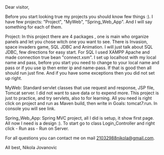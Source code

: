 
Dear visitor,

Before you start looking true my projects you should know few things :).
I have few projects: "Project", "MyWeb", "Spring_Web_App". And I will say something for each of them.

Project:
  In this project there are 4 packages , one is main who organize panels and let you chose witch one you want to see. There is
    Invasion, space invaders game, SQL JDBC and Animation. I will just talk about SQL JDBC, few directions for easy start.
  For SQL I used XAMPP Apache and made connection true bean "connect.xsm". I set up localhost with my local name and pass,
    before you start you need to change to your local name and pass or if you use ip then enter ip and name-pass. If that is 
    good then all should run just fine. And if you have some exceptions then you did not set up right.
    
MyWeb:
  Standard servlet classes that use request and response, JSP file, Tomcat server. I did not want to save data or to expend more.
    This project is just to practice, and try servlets, also to for learning.
  All you need is right click on project and run as Maven build, then write in Goals: tomcat7:run. In console you will see link.
  
Spring_Web_App:
  Spring MVC project, all I did is setup, it show first page. All now I need is a design :).
  To start go to class Login_Controller and right click - Run ass - Run on Server.
  
  
For all questions you can contact me on mail 21032988nikola@gmail.com. 

All best,
Nikola Jovanovic
